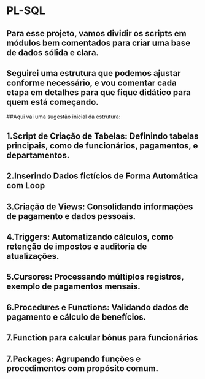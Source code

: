 # PL-SQL

## Para esse projeto, vamos dividir os scripts em módulos bem comentados para criar uma base de dados sólida e clara. 
## Seguirei uma estrutura que podemos ajustar conforme necessário, e vou comentar cada etapa em detalhes para que fique didático para quem está começando.

##Aqui vai uma sugestão inicial da estrutura:

## 1.Script de Criação de Tabelas: Definindo tabelas principais, como de funcionários, pagamentos, e departamentos.
## 2.Inserindo Dados fictícios de Forma Automática com Loop
## 3.Criação de Views: Consolidando informações de pagamento e dados pessoais.
## 4.Triggers: Automatizando cálculos, como retenção de impostos e auditoria de atualizações.
## 5.Cursores: Processando múltiplos registros, exemplo de pagamentos mensais.
## 6.Procedures e Functions: Validando dados de pagamento e cálculo de benefícios.
## 7.Function para calcular bônus  para funcionários
## 7.Packages: Agrupando funções e procedimentos com propósito comum.

